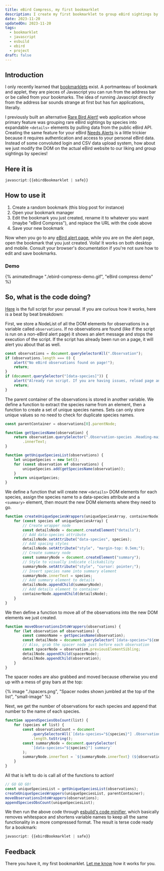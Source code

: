 ```yaml
---
title: eBird Compress, my first bookmarklet
description: I create my first bookmarklet to group eBird sightings by species
date: 2023-11-20
updatedOn: 2023-11-20
tags:
  - bookmarklet
  - javascript
  - esbuild
  - ebird
  - project
draft: false
---
```


## Introduction

I only recently learned that [bookmarklets](https://thehistoryoftheweb.com/postscript/wait-whats-a-bookmarklet/) exist. A portmanteau of bookmark and applet, they are pieces of Javascript you can run from the address bar or be called from your bookmarks. The idea of running Javascript directly from the address bar sounds strange at first but has fun applications, literally.

I previously built an alternative [Rare Bird Alert!](https://parkerdavis.dev/projects/rba/) web application whose primary feature was grouping rare eBird sightings by species into expandable `<details>` elements by pulling data from the public eBird API. Creating the same feature for your eBird [Needs Alerts](https://ebird.org/alerts) is a little trickier because it requires authentication and access to your personal eBird data. Instead of some convoluted login and CSV data upload system, how about we just modify the DOM on the actual eBird website to our liking and group sightings by species!

## Here it is

<!-- prettier-ignore-start -->
```js
javascript:{{ebirdBookmarklet | safe}}
```
<!-- prettier-ignore-end -->

## How to use it

1. Create a random bookmark (this blog post for instance)
2. Open your bookmark manager
3. Edit the bookmark you just created, rename it to whatever you want (maybe "eBird Compress"), and replace the URL with the code above
4. Save your new bookmark

Now when you go to any [eBird alert page](https://ebird.org/alert/summary?sid=SN36093&sortBy=obsDt&o=desc), while you are on the alert page, open the bookmark that you just created. Voila! It works on both desktop and mobile. Consult your browser's documentation if you're not sure how to edit and save bookmarks.

### Demo

{% animatedImage "./ebird-compress-demo.gif", "eBird compress demo" %}

## So, what is the code doing?

[Here](https://github.com/parkerdavis1/eBird-compress-bookmarklet/blob/main/script.js) is the full script for your perusal. If you are curious how it works, here is a beat by beat breakdown:

First, we store a NodeList of all the DOM elements for observations in a variable called `observations`. If no observations are found (like if the script is run on a non-eBird alert page) it shows an alert message and stops the execution of the script. If the script has already been run on a page, it will alert you about that as well.

<!-- prettier-ignore-start -->
```js
const observations = document.querySelectorAll(".Observation");
if (observations.length === 0) {
	alert("No eBird observations found on page!");
	return;
}
if (document.querySelector("[data-species]")) {
	alert("Already run script. If you are having issues, reload page and try again.");
	return;
}
```
<!-- prettier-ignore-end -->

The parent container of the observations is stored in another variable. We define a function to extract the species name from an element, then a function to create a set of unique species names. Sets can only store unique values so no need to check for duplicate species names.

```js
const parentContainer = observations[0].parentNode;

function getSpeciesName(observation) {
	return observation.querySelector(".Observation-species .Heading-main")
		.innerText;
}

function getUniqueSpeciesList(observations) {
	let uniqueSpecies = new Set();
	for (const observation of observations) {
		uniqueSpecies.add(getSpeciesName(observation));
	}
	return uniqueSpecies;
}
```

We define a function that will create new `<details>` DOM elements for each species, assign the species name to a data-species attribute and a `<summary>` element, then mount the new DOM elements where they need to go.

```js
function createUniqueSpeciesWrappers(uniqueSpeciesArray, containerNode) {
	for (const species of uniqueSpeciesArray) {
		// Create wrapper node
		const detailsNode = document.createElement("details");
		// Add data-species attribute
		detailsNode.setAttribute("data-species", species);
		// Add spacing styles
		detailsNode.setAttribute("style", "margin-top: 0.5em;");
		// Create summary node
		const summaryNode = document.createElement("summary");
		// Style to visually indicate clickability
		summaryNode.setAttribute("style", "cursor: pointer;");
		// Insert species name into summary element
		summaryNode.innerText = species;
		// Add summary element to details
		detailsNode.appendChild(summaryNode);
		// Add details element to container
		containerNode.appendChild(detailsNode);
	}
}
```

We then define a function to move all of the observations into the new DOM elements we just created.

```js
function moveObservationsIntoWrappers(observations) {
	for (let observation of observations) {
		const commonName = getSpeciesName(observation);
		const detailNode = document.querySelector(`[data-species="${commonName}"]`);
		// Also, grab the spacer node just before each observation
		const spacerNode = observation.previousElementSibling;
		detailNode.appendChild(spacerNode);
		detailNode.appendChild(observation);
	}
}
```

The spacer nodes are also grabbed and moved because otherwise you end up with a mess of gray bars at the top:

{% image "./spacers.png", "Spacer nodes shown jumbled at the top of the list", "small-image" %}

Next, we get the number of observations for each species and append that number to the name of each species.

```js
function appendSpeciesObsCount(list) {
	for (species of list) {
		const observationCount = document
			.querySelectorAll(`[data-species="${species}"] .Observation`)
			.length.toString();
		const summaryNode = document.querySelector(
			`[data-species="${species}"] summary`
		);
		summaryNode.innerText = `${summaryNode.innerText} (${observationCount})`;
	}
}
```

All that is left to do is call all of the functions to action!

```js
// GO GO GO!
const uniqueSpeciesList = getUniqueSpeciesList(observations);
createUniqueSpeciesWrappers(uniqueSpeciesList, parentContainer);
moveObservationsIntoWrappers(observations);
appendSpeciesObsCount(uniqueSpeciesList);
```

We then run the above code through [esbuild's code minifier](https://esbuild.github.io/api/#minify), which basically removes whitespace and shortens variable names to keep all the same functionality in a more compressed format. The result is terse code ready for a bookmark:

<!-- prettier-ignore-start -->
```js
javascript: {{ebirdBookmarklet | safe}}
```
<!-- prettier-ignore-end -->

## Feedback

There you have it, my first bookmarklet. [Let me know](mailto:hello@parkerdavis.dev) how it works for you.
